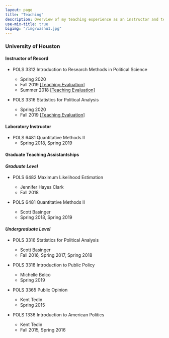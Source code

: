 ```yaml
---
layout: page
title: "Teaching"
description: Overview of my teaching experience as an instructor and teaching assistant.
use-mix-title: true
bigimg: "/img/washu1.jpg"
---
```


### University of Houston
#### Instructor of Record
* POLS 3312 Introduction to Research Methods in Political Science
  * Spring 2020
  * Fall 2019 <a href="https://yongkwangk.github.io/files/3312 2019 kim.pdf" target="_blank">[Teaching Evaluation]</a>
  * Summer 2018 <a href="https://yongkwangk.github.io/files/Kim_U of H course evaluation.pdf" target="_blank">[Teaching Evaluation]</a>
   
* POLS 3316 Statistics for Political Analysis
  * Spring 2020
  * Fall 2019 <a href="https://yongkwangk.github.io/files/3316 2019 kim.pdf" target="_blank">[Teaching Evaluation]</a>
  
#### Laboratory Instructor
* POLS 6481 Quantitative Methods II 
  * Spring 2018, Spring 2019
  
#### Graduate Teaching Assistantships 
#### *Graduate Level*
* POLS 6482 Maximum Likelihood Estimation 
  * Jennifer Hayes Clark
  * Fall 2018
  
* POLS 6481 Quantitative Methods II 
  * Scott Basinger
  * Spring 2018, Spring 2019

#### *Undergraduate Level*
* POLS 3316 Statistics for Political Analysis 
  * Scott Basinger
  * Fall 2016, Spring 2017, Spring 2018
  
* POLS 3318 Introduction to Public Policy 
  * Michelle Belco
  * Spring 2019
  
* POLS 3365 Public Opinion 
  * Kent Tedin
  * Spring 2015
  
* POLS 1336 Introduction to American Politics 
  * Kent Tedin
  * Fall 2015, Spring 2016

